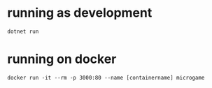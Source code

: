 # running as development
`dotnet run`

# running on docker
`docker run -it --rm -p 3000:80 --name [containername] microgame`